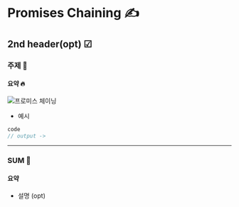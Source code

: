 Promises Chaining ✍️
=============
2nd header(opt) ☑
-------------

### 주제 💬
#### 요약 🔥

![프로미스 체이닝]([http://cfile6.uf.tistory.com/image/2426E646543C9B4532C7B0](https://cdn.discordapp.com/attachments/446295737454821404/995509806808961084/unknown.png))

+ 예시
 ```java
 code
// output ->
```

 

 <hr/>
 
 
 ### SUM 🤝
#### 요약
+ 설명 (opt)
 
